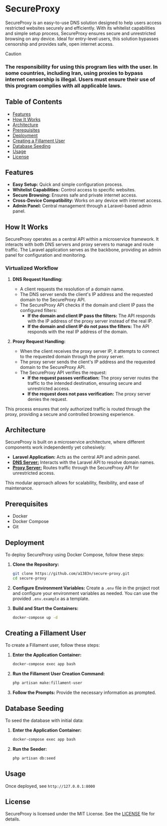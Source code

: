 # SecureProxy

SecureProxy is an easy-to-use DNS solution designed to help users access restricted websites securely and efficiently. With its whitelist capabilities and simple setup process, SecureProxy ensures secure and unrestricted browsing on any device. Ideal for entry-level users, this solution bypasses censorship and provides safe, open internet access.

> [!CAUTION]
> ### The responsibility for using this program lies with the user. In some countries, including Iran, using proxies to bypass internet censorship is illegal. Users must ensure their use of this program complies with all applicable laws.

## Table of Contents

- [Features](#features)
- [How It Works](#how-it-works)
- [Architecture](#architecture)
- [Prerequisites](#prerequisites)
- [Deployment](#deployment)
- [Creating a Fillament User](#creating-a-fillament-user)
- [Database Seeding](#database-seeding)
- [Usage](#usage)
- [License](#license)

## Features

- **Easy Setup:** Quick and simple configuration process.
- **Whitelist Capabilities:** Control access to specific websites.
- **Secure Browsing:** Ensures safe and private internet access.
- **Cross-Device Compatibility:** Works on any device with internet access.
- **Admin Panel:** Central management through a Laravel-based admin panel.

## How It Works

SecureProxy operates as a central API within a microservice framework. It interacts with both DNS servers and proxy servers to manage and route traffic. The Laravel application serves as the backbone, providing an admin panel for configuration and monitoring.

### Virtualized Workflow

1. **DNS Request Handling:**
    - A client requests the resolution of a domain name.
    - The DNS server sends the client's IP address and the requested domain to the SecureProxy API.
    - The SecureProxy API checks if the domain and client IP pass the configured filters:
        - **If the domain and client IP pass the filters:** The API responds with the IP address of the proxy server instead of the real IP.
        - **If the domain and client IP do not pass the filters:** The API responds with the real IP address of the domain.

2. **Proxy Request Handling:**
    - When the client receives the proxy server IP, it attempts to connect to the requested domain through the proxy server.
    - The proxy server sends the client's IP address and the requested domain to the SecureProxy API.
    - The SecureProxy API verifies the request:
        - **If the request passes verification:** The proxy server routes the traffic to the intended destination, ensuring secure and unrestricted access.
        - **If the request does not pass verification:** The proxy server denies the request.

This process ensures that only authorized traffic is routed through the proxy, providing a secure and controlled browsing experience.

## Architecture

SecureProxy is built on a microservice architecture, where different components work independently yet cohesively:

- **Laravel Application:** Acts as the central API and admin panel.
- [**DNS Server:**](https://github.com/a1383n/dns_reverse_proxy) Interacts with the Laravel API to resolve domain names.
- [**Proxy Server:**](https://github.com/a1383n/secureforward-proxy) Routes traffic through the SecureProxy API for unrestricted access.

This modular approach allows for scalability, flexibility, and ease of maintenance.

## Prerequisites

- Docker
- Docker Compose
- Git

## Deployment

To deploy SecureProxy using Docker Compose, follow these steps:

1. **Clone the Repository:**
    ```bash
    git clone https://github.com/a1383n/secure-proxy.git
    cd secure-proxy
    ```

2. **Configure Environment Variables:**
    Create a `.env` file in the project root and configure your environment variables as needed. You can use the provided `.env.example` as a template.

3. **Build and Start the Containers:**
    ```bash
    docker-compose up -d
    ```

## Creating a Fillament User

To create a Fillament user, follow these steps:

1. **Enter the Application Container:**
    ```bash
    docker-compose exec app bash
    ```

2. **Run the Fillament User Creation Command:**
    ```bash
    php artisan make:fillament-user
    ```

3. **Follow the Prompts:** Provide the necessary information as prompted.

## Database Seeding

To seed the database with initial data:

1. **Enter the Application Container:**
    ```bash
    docker-compose exec app bash
    ```

2. **Run the Seeder:**
    ```bash
    php artisan db:seed
    ```

## Usage

Once deployed, see `http://127.0.0.1:8000`

## License

SecureProxy is licensed under the MIT License. See the [LICENSE](LICENSE) file for details.

